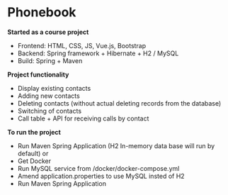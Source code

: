 # Phonebook #

**Started as a course project**
- Frontend: HTML, CSS, JS, Vue.js, Bootstrap
- Backend: Spring framework + Hibernate + H2 / MySQL
- Build: Spring + Maven

**Project functionality**
- Display existing contacts
- Adding new contacts
- Deleting contacts (without actual deleting records from the database)
- Switching <importance> of contacts
- Call table + API for receiving calls by contact

**To run the project**
- Run Maven Spring Application (H2 In-memory data base will run by default)
  or
- Get Docker
- Run MySQL service from /docker/docker-compose.yml
- Amend application.properties to use MySQL insted of H2
- Run Maven Spring Application
